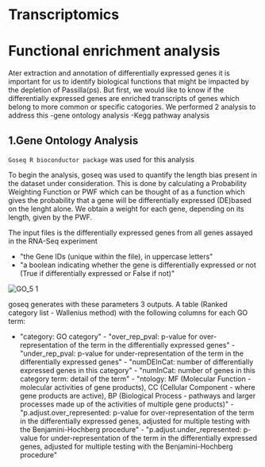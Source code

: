 # Transcriptomics

# Functional enrichment analysis

Ater extraction and annotation of differentially expressed genes it is important for us to identify biological functions that might be impacted by the depletion of Passilla(ps). But first, we would like to know if the differentially expressed genes are enriched transcripts of genes which belong to more common or specific catogories. We performed 2 analysis to address this
-gene ontology analysis
-Kegg pathway analysis

## 1.Gene Ontology Analysis

```Goseq R bioconductor package``` was used for this analysis

To begin the analysis, goseq was used to quantify the length bias present in the dataset under
consideration. This is done by calculating a Probability Weighting Function or PWF which can
be thought of as a function which gives the probability that a gene will be differentially expressed
(DE)based on the lenght alone. We obtain a weight for each gene, depending on its length, given by the PWF.

The input files is the differentially expressed genes from all genes assayed in the RNA-Seq experiment

   - "the Gene IDs (unique within the file), in uppercase letters"
   - "a boolean indicating whether the gene is differentially expressed or not (True if differentially expressed or False if not)"

![GO_5 1](https://user-images.githubusercontent.com/88287437/130139574-3d9e4341-a22d-4b74-8889-e9638bdf78fa.PNG)

goseq generates with these parameters 3 outputs. A table (Ranked category list - Wallenius method) with the following columns for each GO term:

   - "category: GO category"
    - "over_rep_pval: p-value for over-representation of the term in the differentially expressed genes"
    - "under_rep_pval: p-value for under-representation of the term in the differentially expressed genes"
    - "numDEInCat: number of differentially expressed genes in this category"
    - "numInCat: number of genes in this category term: detail of the term"
    - "ntology: MF (Molecular Function - molecular activities of gene products), CC (Cellular Component - where gene products are active), BP (Biological Process - pathways and larger processes made up of the activities of multiple gene products)"
    - "p.adjust.over_represented: p-value for over-representation of the term in the differentially expressed genes, adjusted for multiple testing with the Benjamini-Hochberg procedure"
    - "p.adjust.under_represented: p-value for under-representation of the term in the differentially expressed genes, adjusted for multiple testing with the Benjamini-Hochberg procedure"
